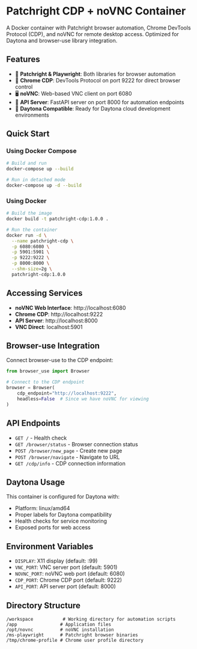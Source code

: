 # Patchright CDP + noVNC Container

A Docker container with Patchright browser automation, Chrome DevTools Protocol (CDP), and noVNC for remote desktop access. Optimized for Daytona and browser-use library integration.

## Features

- 🚀 **Patchright & Playwright**: Both libraries for browser automation
- 🔧 **Chrome CDP**: DevTools Protocol on port 9222 for direct browser control
- 🖥️ **noVNC**: Web-based VNC client on port 6080
- 🔌 **API Server**: FastAPI server on port 8000 for automation endpoints
- 📱 **Daytona Compatible**: Ready for Daytona cloud development environments

## Quick Start

### Using Docker Compose

```bash
# Build and run
docker-compose up --build

# Run in detached mode
docker-compose up -d --build
```

### Using Docker

```bash
# Build the image
docker build -t patchright-cdp:1.0.0 .

# Run the container
docker run -d \
  --name patchright-cdp \
  -p 6080:6080 \
  -p 5901:5901 \
  -p 9222:9222 \
  -p 8000:8000 \
  --shm-size=2g \
  patchright-cdp:1.0.0
```

## Accessing Services

- **noVNC Web Interface**: http://localhost:6080
- **Chrome CDP**: http://localhost:9222
- **API Server**: http://localhost:8000
- **VNC Direct**: localhost:5901

## Browser-use Integration

Connect browser-use to the CDP endpoint:

```python
from browser_use import Browser

# Connect to the CDP endpoint
browser = Browser(
    cdp_endpoint="http://localhost:9222",
    headless=False  # Since we have noVNC for viewing
)
```

## API Endpoints

- `GET /` - Health check
- `GET /browser/status` - Browser connection status
- `POST /browser/new_page` - Create new page
- `POST /browser/navigate` - Navigate to URL
- `GET /cdp/info` - CDP connection information

## Daytona Usage

This container is configured for Daytona with:
- Platform: linux/amd64
- Proper labels for Daytona compatibility
- Health checks for service monitoring
- Exposed ports for web access

## Environment Variables

- `DISPLAY`: X11 display (default: :99)
- `VNC_PORT`: VNC server port (default: 5901)
- `NOVNC_PORT`: noVNC web port (default: 6080)
- `CDP_PORT`: Chrome CDP port (default: 9222)
- `API_PORT`: API server port (default: 8000)

## Directory Structure

```
/workspace           # Working directory for automation scripts
/app                # Application files
/opt/novnc          # noVNC installation
/ms-playwright      # Patchright browser binaries
/tmp/chrome-profile # Chrome user profile directory
```

